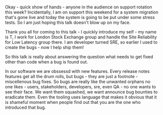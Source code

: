 Okay - quick show of hands - anyone in the audience on support rotation this week?
Incidentally, I am on support this weekend for a system migration that's gone live and today the system is going to be put under some stress tests.
So I am just hoping this talk doesn't blow up on my face.

Thank you all for coming to this talk - I quickly introduce my self - my name is T, I work for London Stock Exchange group and handle the Site Reliability for Low Latency group there. I am developer turned SRE, so earlier I used to create the bugs - now I help ship them! 

So this talk is really about answering the question what needs to get fixed other than code when a bug is found out.

In our software we are obssessd with new features. Every release notes features get all the drum rolls, but bugs - they are just a footnote - miscellenous bug fixes. So bugs are really like the unwanted orphans no one likes - users, stakeholders, developers, sre, even QA - no one wants to see their face. We want them squashed, we want announce bug bounties to eradicate them. Even the tooling uses language that makes it obvious that it is shameful moment when people find out that you are the one who introduced that bug.


